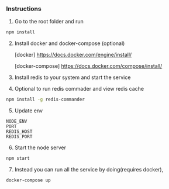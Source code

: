 ### Instructions

1. Go to the root folder and run

```bash
npm install
```

2. Install docker and docker-compose (optional)

    [docker] https://docs.docker.com/engine/install/

    [docker-compose] https://docs.docker.com/compose/install/

3. Install redis to your system and start the service 


4. Optional to run redis commader and view redis cache

```bash
npm install -g redis-commander
```
5. Update env

```.env
NODE_ENV
PORT
REDIS_HOST
REDIS_PORT
```
6. Start the node server

```bash
npm start
```
7. Instead you can run all the service by doing(requires docker),

```bash
docker-compose up
```
